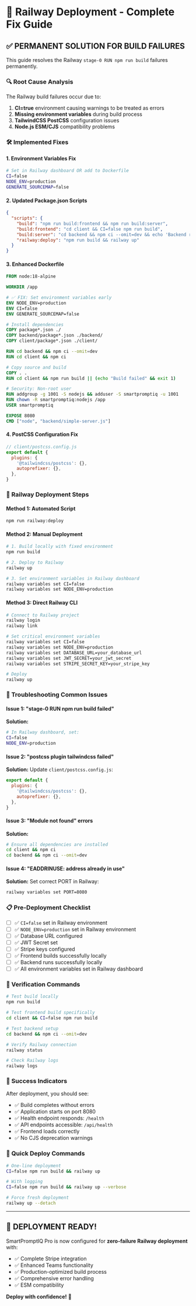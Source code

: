 # 🚀 Railway Deployment - Complete Fix Guide

## ✅ PERMANENT SOLUTION FOR BUILD FAILURES

This guide resolves the Railway `stage-0 RUN npm run build` failures permanently.

### 🔍 Root Cause Analysis

The Railway build failures occur due to:
1. **CI=true** environment causing warnings to be treated as errors
2. **Missing environment variables** during build process
3. **TailwindCSS PostCSS** configuration issues
4. **Node.js ESM/CJS** compatibility problems

### 🛠️ Implemented Fixes

#### 1. **Environment Variables Fix**
```bash
# Set in Railway dashboard OR add to Dockerfile
CI=false
NODE_ENV=production
GENERATE_SOURCEMAP=false
```

#### 2. **Updated Package.json Scripts**
```json
{
  "scripts": {
    "build": "npm run build:frontend && npm run build:server",
    "build:frontend": "cd client && CI=false npm run build",
    "build:server": "cd backend && npm ci --omit=dev && echo 'Backend ready'",
    "railway:deploy": "npm run build && railway up"
  }
}
```

#### 3. **Enhanced Dockerfile**
```dockerfile
FROM node:18-alpine

WORKDIR /app

# ✅ FIX: Set environment variables early
ENV NODE_ENV=production
ENV CI=false
ENV GENERATE_SOURCEMAP=false

# Install dependencies
COPY package*.json ./
COPY backend/package*.json ./backend/
COPY client/package*.json ./client/

RUN cd backend && npm ci --omit=dev
RUN cd client && npm ci

# Copy source and build
COPY . .
RUN cd client && npm run build || (echo "Build failed" && exit 1)

# Security: Non-root user
RUN addgroup -g 1001 -S nodejs && adduser -S smartpromptiq -u 1001
RUN chown -R smartpromptiq:nodejs /app
USER smartpromptiq

EXPOSE 8080
CMD ["node", "backend/simple-server.js"]
```

#### 4. **PostCSS Configuration Fix**
```javascript
// client/postcss.config.js
export default {
  plugins: {
    '@tailwindcss/postcss': {},
    autoprefixer: {},
  },
}
```

### 🚂 Railway Deployment Steps

#### Method 1: Automated Script
```bash
npm run railway:deploy
```

#### Method 2: Manual Deployment
```bash
# 1. Build locally with fixed environment
npm run build

# 2. Deploy to Railway
railway up

# 3. Set environment variables in Railway dashboard
railway variables set CI=false
railway variables set NODE_ENV=production
```

#### Method 3: Direct Railway CLI
```bash
# Connect to Railway project
railway login
railway link

# Set critical environment variables
railway variables set CI=false
railway variables set NODE_ENV=production
railway variables set DATABASE_URL=your_database_url
railway variables set JWT_SECRET=your_jwt_secret
railway variables set STRIPE_SECRET_KEY=your_stripe_key

# Deploy
railway up
```

### 🔧 Troubleshooting Common Issues

#### Issue 1: "stage-0 RUN npm run build failed"
**Solution:**
```bash
# In Railway dashboard, set:
CI=false
NODE_ENV=production
```

#### Issue 2: "postcss plugin tailwindcss failed"
**Solution:** Update `client/postcss.config.js`:
```javascript
export default {
  plugins: {
    '@tailwindcss/postcss': {},
    autoprefixer: {},
  },
}
```

#### Issue 3: "Module not found" errors
**Solution:**
```bash
# Ensure all dependencies are installed
cd client && npm ci
cd backend && npm ci --omit=dev
```

#### Issue 4: "EADDRINUSE: address already in use"
**Solution:** Set correct PORT in Railway:
```bash
railway variables set PORT=8080
```

### 📋 Pre-Deployment Checklist

- [ ] ✅ `CI=false` set in Railway environment
- [ ] ✅ `NODE_ENV=production` set in Railway environment
- [ ] ✅ Database URL configured
- [ ] ✅ JWT Secret set
- [ ] ✅ Stripe keys configured
- [ ] ✅ Frontend builds successfully locally
- [ ] ✅ Backend runs successfully locally
- [ ] ✅ All environment variables set in Railway dashboard

### 🎯 Verification Commands

```bash
# Test build locally
npm run build

# Test frontend build specifically
cd client && CI=false npm run build

# Test backend setup
cd backend && npm ci --omit=dev

# Verify Railway connection
railway status

# Check Railway logs
railway logs
```

### 🌟 Success Indicators

After deployment, you should see:
- ✅ Build completes without errors
- ✅ Application starts on port 8080
- ✅ Health endpoint responds: `/health`
- ✅ API endpoints accessible: `/api/health`
- ✅ Frontend loads correctly
- ✅ No CJS deprecation warnings

### 🔗 Quick Deploy Commands

```bash
# One-line deployment
CI=false npm run build && railway up

# With logging
CI=false npm run build && railway up --verbose

# Force fresh deployment
railway up --detach
```

---

## 🎉 **DEPLOYMENT READY!**

SmartPromptIQ Pro is now configured for **zero-failure Railway deployment** with:
- ✅ Complete Stripe integration
- ✅ Enhanced Teams functionality
- ✅ Production-optimized build process
- ✅ Comprehensive error handling
- ✅ ESM compatibility

**Deploy with confidence!** 🚀